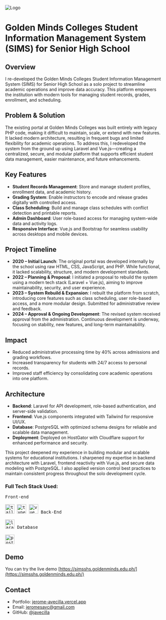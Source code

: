 ![Logo](https://jerome-avecilla.infinityfreeapp.com/assets/images/gmc-simsshs.png)

# Golden Minds Colleges Student Information Management System (SIMS) for Senior High School

## Overview

I re-developed the Golden Minds Colleges Student Information Management System (SIMS) for Senior High School as a solo project to streamline academic operations and improve data accuracy. This platform empowers the institution with modern tools for managing student records, grades, enrollment, and scheduling.

## Problem & Solution  
The existing portal at Golden Minds Colleges was built entirely with legacy PHP code, making it difficult to maintain, scale, or extend with new features. It lacked modern architecture, resulting in frequent bugs and limited flexibility for academic operations. To address this, I redeveloped the system from the ground up using Laravel and Vue.js—creating a centralized, secure, and modular platform that supports efficient student data management, easier maintenance, and future enhancements.

## Key Features  
- **Student Records Management**: Store and manage student profiles, enrollment data, and academic history.  
- **Grading System**: Enable instructors to encode and release grades digitally with controlled access.  
- **Class Scheduling**: Build and manage class schedules with conflict detection and printable reports.  
- **Admin Dashboard**: User role-based access for managing system-wide data and activity logs.  
- **Responsive Interface**: Vue.js and Bootstrap for seamless usability across desktops and mobile devices.

## Project Timeline  
- **2020 – Initial Launch**: The original portal was developed internally by the school using raw HTML, CSS, JavaScript, and PHP. While functional, it lacked scalability, structure, and modern development standards.
- **2022 – Planning & Proposal**: I initiated a proposal to rebuild the system using a modern tech stack (Laravel + Vue.js), aiming to improve maintainability, security, and user experience.
- **2023 – System Rebuild & Expansion**: I rebuilt the platform from scratch, introducing core features such as class scheduling, user role-based access, and a more modular design. Submitted for administrative review and feedback.
- **2024 – Approval & Ongoing Development**: The revised system received approval from the administration. Continuous development is underway, focusing on stability, new features, and long-term maintainability.

## Impact  
- Reduced administrative processing time by 40% across admissions and grading workflows.  
- Increased transparency for students with 24/7 access to personal records.  
- Improved staff efficiency by consolidating core academic operations into one platform.

## Architecture  
- **Backend**: Laravel for API development, role-based authentication, and server-side validation.  
- **Frontend**: Vue.js components integrated with Tailwind for responsive UI/UX.  
- **Database**: PostgreSQL with optimized schema designs for reliable and scalable data management.  
- **Deployment**: Deployed on HostGator with Cloudflare support for enhanced performance and security.

This project deepened my experience in building modular and scalable systems for educational institutions. I sharpened my expertise in backend architecture with Laravel, frontend reactivity with Vue.js, and secure data modeling with PostgreSQL. I also applied version control best practices to maintain consistent progress throughout the solo development cycle.

<h3 align="left">Full Tech Stack Used:</h3>
<p align="left">
  <kbd>
    <kbd>Front-end</kbd>
    <br>
    <br>
    <img width="30px" title="tailwindcss" src="https://cdn.jsdelivr.net/gh/devicons/devicon/icons/tailwindcss/tailwindcss-original.svg" />
    <img width="30px" title="typescript" src="https://cdn.jsdelivr.net/gh/devicons/devicon/icons/typescript/typescript-original.svg" />
    <img width="30px" title="vue js" src="https://cdn.jsdelivr.net/gh/devicons/devicon/icons/vuejs/vuejs-original.svg" />
  </kbd>
  <kbd>
    <kbd>Back-End</kbd>
    <br>
    <br>
    <img width="30px" title="laravel" src="https://cdn.jsdelivr.net/gh/devicons/devicon/icons/laravel/laravel-original.svg" /> 
  </kbd>
  <kbd>
    <kbd>Database</kbd>
    <br>
    <br>
    <img width="30px" title="postgresql" src="https://cdn.jsdelivr.net/gh/devicons/devicon@latest/icons/postgresql/postgresql-original.svg" /> 
  </kbd>
</p>

## Demo

You can try the live demo [https://simsshs.goldenminds.edu.ph/](https://simsshs.goldenminds.edu.ph/)

## Contact

- Portfolio: [jerome-avecilla.vercel.app](https://jerome-avecilla.vercel.app/)
- Email: jeromesavc@gmail.com
- GitHub: [@javecilla](https://github.com/javecilla)
